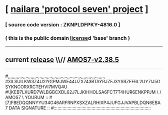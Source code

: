 
# [ [nailara 'protocol seven' project](http://nailara.network/) ]

### [ source code version : ZKNPLDFPKY-4816.0 ]

### ( this is the public domain [license](../license)d 'base' branch )
---
## current [release](https://github.com/nailara-technologies/protocol-7/releases) \\\\// [AMOS7-v2.38.5](https://github.com/nailara-technologies/protocol-7/releases/tag/AMOS7-v2.38.5)
---

#,,,,,,,,,.,.,,..,,,,,,..,.,,,.,,,..,,.,,,,..,..,,...,...,.,,,,.,,,.,,..,,,,.,
#3ILSUILKW3Z4U2IYGPMJWE44UZX743BTAYRJZFJ3YSRZFF6L2UY7IJ5GSYKNCORXRCTEHVI7MVQ4U
#\\\|KEB7LXURD7WLBGBCXDL62J7LJKIHHOLSA6FCT7T4HUR6ENKPPJM \ / AMOS7 \ YOURUM ::
#\[7]FBEDQQNNYYU34G46ARFRNPXSXZALRHIXP4JUFGJJVAPBLDQN6EBA 7  DATA SIGNATURE ::
#:::::::::::::::::::::::::::::::::::::::::::::::::::::::::::::::::::::::::::::
